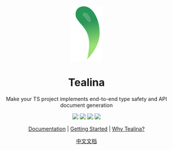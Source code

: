 <p align="center">
<img src="https://github.com/tealina/docs-en/blob/main/docs/public/logov2.svg" height="150">
</p>

<h1 align="center">
Tealina
</h1>
<p align="center">
Make your TS project implements end-to-end type safety and API document generation
</p>

<p align="center">
<a href="https://github.com/tealina/tealina/blob/main/LICENSE"><img src="https://img.shields.io/badge/license-MIT-blue.svg"></a> 
<a href="https://www.npmjs.com/package/tealina"><img src="https://img.shields.io/npm/v/tealina.svg?style=flat&color=289758"></a> 
<a href="https://github.com/tealina/tealina/actions"><img src="https://github.com/tealina/tealina/workflows/CI/badge.svg"></a> 
<a href="https://github.com/tealina/tealina/blob/main/.github/CONTRIBUTING.md"><img src="https://img.shields.io/badge/PRs-welcome-brightgreen.svg"></a> 
</p>

<p align="center">
 <a href="https://tealina.dev">Documentation</a> | <a href="https://tealina.dev/guide/">Getting Started</a> | <a href="https://tealina.dev/why">Why Tealina?</a>
</p>
<p align="center">
<a href="https://cn.tealina.dev">中文文档</a>
</p>

<h4 align="center">

</h4>
<br>
<br>
